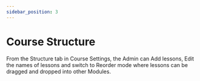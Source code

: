 ```yaml
---
sidebar_position: 3
---
```


# Course Structure

From the Structure tab in Course Settings, the Admin can Add lessons, Edit the names of lessons and switch to Reorder mode where lessons can be dragged and dropped into other Modules.

